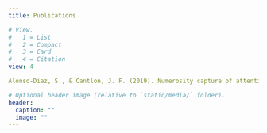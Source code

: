 ```yaml
---
title: Publications

# View.
#   1 = List
#   2 = Compact
#   3 = Card
#   4 = Citation
view: 4

Alonso-Diaz, S., & Cantlon, J. F. (2019). Numerosity capture of attention. In CogSci Conference (pp. 1331-1335).

# Optional header image (relative to `static/media/` folder).
header:
  caption: ""
  image: ""
---
```

